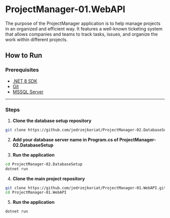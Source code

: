 # ProjectManager-01.WebAPI

The purpose of the ProjectManager application is to help manage projects in an organized and efficient way. It features a well-known ticketing system that allows companies and teams to track tasks, issues, and organize the work within different projects.

## How to Run

### Prerequisites

- [.NET 8 SDK](https://dotnet.microsoft.com/en-us/download)
- [Git](https://git-scm.com/)
- [MSSQL Server](https://www.microsoft.com/en-us/sql-server/sql-server-downloads)

---

### Steps

1. **Clone the database setup repository**

```bash
git clone https://github.com/jedrzejkoriat/ProjectManager-02.DatabaseSetup.git
```

2. **Add your database server name in Program.cs of ProjectManager-02.DatabaseSetup**

3. **Run the application**

```bash
cd ProjectManager-02.DatabaseSetup
dotnet run
```

4. **Clone the main project repository**

```bash
git clone https://github.com/jedrzejkoriat/ProjectManager-01.WebAPI.git
cd ProjectManager-01.WebAPI
```

5. **Run the application**

```bash
dotnet run
```
